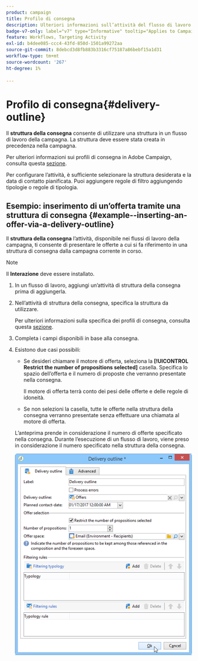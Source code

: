```yaml
---
product: campaign
title: Profilo di consegna
description: Ulteriori informazioni sull’attività del flusso di lavoro Struttura della consegna
badge-v7-only: label="v7" type="Informative" tooltip="Applies to Campaign Classic v7 only"
feature: Workflows, Targeting Activity
exl-id: b4dee085-ccc4-43fd-850d-1501a99272aa
source-git-commit: 8debcd3d8fb883b3316cf75187a86bebf15a1d31
workflow-type: tm+mt
source-wordcount: '267'
ht-degree: 1%

---
```


# Profilo di consegna{#delivery-outline}



Il **struttura della consegna** consente di utilizzare una struttura in un flusso di lavoro della campagna. La struttura deve essere stata creata in precedenza nella campagna.

Per ulteriori informazioni sui profili di consegna in Adobe Campaign, consulta questa [sezione](../../campaign/using/marketing-campaign-deliveries.md#associating-and-structuring-resources-linked-via-a-delivery-outline).

Per configurare l’attività, è sufficiente selezionare la struttura desiderata e la data di contatto pianificata. Puoi aggiungere regole di filtro aggiungendo tipologie o regole di tipologia.

## Esempio: inserimento di un’offerta tramite una struttura di consegna {#example--inserting-an-offer-via-a-delivery-outline}

Il **struttura della consegna** l’attività, disponibile nei flussi di lavoro della campagna, ti consente di presentare le offerte a cui si fa riferimento in una struttura di consegna dalla campagna corrente in corso.

>[!NOTE]
>
>Il **Interazione** deve essere installato.

1. In un flusso di lavoro, aggiungi un’attività di struttura della consegna prima di aggiungerla.
1. Nell’attività di struttura della consegna, specifica la struttura da utilizzare.

   Per ulteriori informazioni sulla specifica dei profili di consegna, consulta questa [sezione](../../campaign/using/marketing-campaign-deliveries.md#associating-and-structuring-resources-linked-via-a-delivery-outline).

1. Completa i campi disponibili in base alla consegna.
1. Esistono due casi possibili:

   * Se desideri chiamare il motore di offerta, seleziona la **[!UICONTROL Restrict the number of propositions selected]** casella. Specifica lo spazio dell’offerta e il numero di proposte che verranno presentate nella consegna.

      Il motore di offerta terrà conto dei pesi delle offerte e delle regole di idoneità.

   * Se non selezioni la casella, tutte le offerte nella struttura della consegna verranno presentate senza effettuare una chiamata al motore di offerta.

   L’anteprima prende in considerazione il numero di offerte specificato nella consegna. Durante l’esecuzione di un flusso di lavoro, viene preso in considerazione il numero specificato nella struttura della consegna.

   ![](assets/int_compo_offre_wf1.png)
